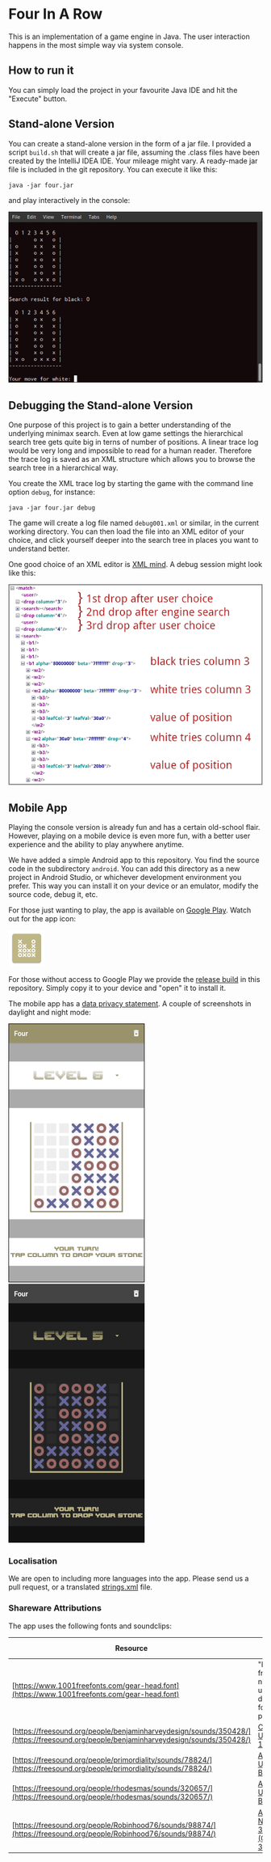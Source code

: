 # Four In A Row

This is an implementation of a game engine in Java. The user interaction happens in the most simple way via system console.

## How to run it

You can simply load the project in your favourite Java IDE and hit the "Execute" button.

## Stand-alone Version

You can create a stand-alone version in the form of a jar file. I provided a script `build.sh` that will create a jar file, assuming the .class files have been created by the IntelliJ IDEA IDE. Your mileage might vary. A ready-made jar file is included in the git repository. You can execute it like this:

	java -jar four.jar

and play interactively in the console:

![Terminal](four_terminal.png)

## Debugging the Stand-alone Version

One purpose of this project is to gain a better understanding of the underlying minimax search. Even at low game settings the hierarchical search tree gets quite big in terns of number of positions. A linear trace log would be very long and impossible to read for a human reader. Therefore the trace log is saved as an XML structure which allows you to browse the search tree in a hierarchical way.

You create the XML trace log by starting the game with the command line option `debug`, for instance:

	java -jar four.jar debug

The game will create a log file named `debug001.xml` or similar, in the current working directory. You can then load the file into an XML editor of your choice, and click yourself deeper into the search tree in places you want to understand better.

One good choice of an XML editor is [XML mind](https://www.xmlmind.com/xmleditor/). A debug session might look like this:

![XML Debugging](xml_debug.png)

## Mobile App

Playing the console version is already fun and has a certain old-school flair. However, playing on a mobile device is even more fun, with a better user experience and the ability to play anywhere anytime.

We have added a simple Android app to this repository. You find the source code in the subdirectory `android`. You can add this directory as a new project in Android Studio, or whichever development environment you prefer. This way you can install it on your device or an emulator, modify the source code, debug it, etc.

For those just wanting to play, the app is available on [Google Play](https://play.google.com/store/apps/details?id=com.mr.four). Watch out for the app icon:

![App Icon](android/app/src/main/res/mipmap-hdpi/ic_launcher.png)

For those without access to Google Play we provide the [release build](android/app/release/app-release.apk) in this repository. Simply copy it to your device and "open" it to install it.

The mobile app has a [data privacy statement](android/DataProtection.md). A couple of screenshots in daylight and night mode:

![Light](four_light.png)
![Dark](four_dark.png)

### Localisation

We are open to including more languages into the app. Please send us a pull request, or a translated [strings.xml](android/app/src/main/res/values/strings.xml) file.

### Shareware Attributions

The app uses the following fonts and soundclips:

Resource | License Statement
------------ | -------------
[https://www.1001freefonts.com/gear-head.font](https://www.1001freefonts.com/gear-head.font) | "My fonts are free for noncommercial use and are donationware for commercial purposes."
[https://freesound.org/people/benjaminharveydesign/sounds/350428/](https://freesound.org/people/benjaminharveydesign/sounds/350428/) | [CC0 1.0 Universal (CC0 1.0)](https://creativecommons.org/publicdomain/zero/1.0/)
[https://freesound.org/people/primordiality/sounds/78824/](https://freesound.org/people/primordiality/sounds/78824/) | [Attribution 3.0 Unported (CC BY 3.0)](https://creativecommons.org/licenses/by/3.0/)
[https://freesound.org/people/rhodesmas/sounds/320657/](https://freesound.org/people/rhodesmas/sounds/320657/) | [Attribution 3.0 Unported (CC BY 3.0)](https://creativecommons.org/licenses/by/3.0/)
[https://freesound.org/people/Robinhood76/sounds/98874/](https://freesound.org/people/Robinhood76/sounds/98874/) | [Attribution-NonCommercial 3.0 Unported (CC BY-NC 3.0)](https://creativecommons.org/licenses/by-nc/3.0/)
